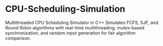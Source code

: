 # CPU-Scheduling-Simulation
Multithreaded CPU Scheduling Simulator in C++ Simulates FCFS, SJF, and Round Robin algorithms with real-time multithreading, mutex-based synchronization, and random input generation for fair algorithm comparison.
